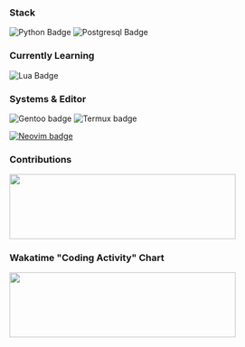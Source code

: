 <h3>Stack</h3>

![Python Badge](https://img.shields.io/badge/python-%25.svg?style=for-the-badge&logoColor=dadada&color=000000&logo=python)
![Postgresql Badge](https://img.shields.io/badge/postgresql-%25.svg?style=for-the-badge&logoColor=dadada&color=000000&logo=postgresql)

<h3><b>Currently Learning</b></h3>

![Lua Badge](https://img.shields.io/badge/lua-%25.svg?style=for-the-badge&color=000000&logoColor=dadada&logo=lua)

<h3>Systems & Editor</h3>

![Gentoo badge](https://img.shields.io/badge/gentoo-%25.svg?style=for-the-badge&color=000000&logoColor=dadada&logo=gentoo)
![Termux badge](https://img.shields.io/badge/termux-%25.svg?style=for-the-badge&color=000000&logoColor=dadada&logo=android)

[![Neovim badge](https://img.shields.io/badge/neovim-%25.svg?style=for-the-badge&color=000000&logoColor=dadada&logo=neovim)](https://github.com/mrtnvgr/init.lua)

<!-- TOLEARN LIST: -->
<!-- - Rust -->

<h3><b>Contributions</b></h3>

<img
    src="https://github-readme-stats-git-masterrstaa-rickstaa.vercel.app/api?username=mrtnvgr&count_private=true&hide_title=true&bg_color=000000&text_color=dadada&show_icons=true&icon_color=dadada&ring_color=dadada&include_all_commits=true&hide=stars,contribs&border_radius=0&hide_rank=true&card_width=400px&custom_title=."
    width="400px"
    height="115px"
/>

<h3><b>Wakatime "Coding Activity" Chart</b></h3>

<!-- use github actions, add Languages(with whitelist), editor/os-->

<img
     src="https://wakatime.com/share/@mrtnvgr/eece2036-2ca2-4e7e-9d14-8aacf1b490de.svg"
     width="400px"
     height="115px"
/>

